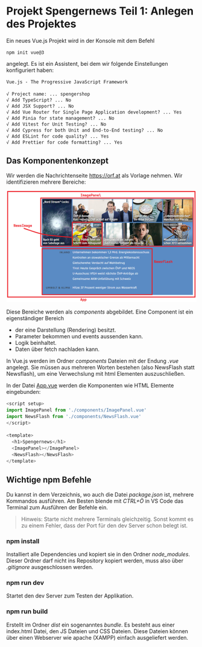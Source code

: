 # Projekt Spengernews Teil 1: Anlegen des Projektes

Ein neues Vue.js Projekt wird in der Konsole mit dem Befehl

```
npm init vue@3
```
angelegt. Es ist ein Assistent, bei dem wir folgende Einstellungen konfiguriert haben:

```
Vue.js - The Progressive JavaScript Framework

√ Project name: ... spengershop
√ Add TypeScript? ... No
√ Add JSX Support? ... No
√ Add Vue Router for Single Page Application development? ... Yes
√ Add Pinia for state management? ... No
√ Add Vitest for Unit Testing? ... No
√ Add Cypress for both Unit and End-to-End testing? ... No
√ Add ESLint for code quality? ... Yes
√ Add Prettier for code formatting? ... Yes
```

## Das Komponentenkonzept

Wir werden die Nachrichtenseite https://orf.at als Vorlage nehmen. Wir identifizieren mehrere
Bereiche:

![](components.png)

Diese Bereiche werden als *components* abgebildet. Eine Component ist ein eigenständiger Bereich

- der eine Darstellung (Rendering) besitzt.
- Parameter bekommen und events aussenden kann.
- Logik beinhaltet.
- Daten über fetch nachladen kann.

In Vue.js werden im Ordner *components* Dateien mit der Endung *.vue* angelegt. Sie müssen aus mehreren
Worten bestehen (also NewsFlash statt Newsflash), um eine Verwechslung mit html Elementen auszuschließen.

In der Datei [App.vue](src/App.vue) werden die Komponenten wie HTML Elemente eingebunden:

```javascript
<script setup>
import ImagePanel from './components/ImagePanel.vue'
import NewsFlash from './components/NewsFlash.vue'
</script>

<template>
  <h1>Spengernews</h1>
  <ImagePanel></ImagePanel>
  <NewsFlash></NewsFlash>  
</template>
```

## Wichtige npm Befehle

Du kannst in dem Verzeichnis, wo auch die Datei *package.json* ist, mehrere Kommandos ausführen.
Am Besten blende mit *CTRL+Ö* in VS Code das Terminal zum Ausführen der Befehle ein.

> Hinweis: Starte nicht mehrere Terminals gleichzeitig. Sonst kommt es zu einem Fehler, dass der
> Port für den dev Server schon belegt ist.

### npm install

Installiert alle Dependencies und kopiert sie in den Ordner *node_modules*. Dieser Ordner darf nicht
ins Repository kopiert werden, muss also über *.gitignore* ausgeschlossen werden.

### npm run dev

Startet den dev Server zum Testen der Applikation.

### npm run build

Erstellt im Ordner *dist* ein sogenanntes *bundle*. Es besteht aus einer index.html Datei, den
JS Dateien und CSS Dateien. Diese Dateien können über einen Webserver wie apache (XAMPP) einfach
ausgeliefert werden.
